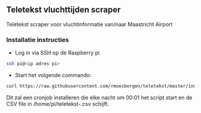 ## Teletekst vluchttijden scraper
Teletekst scraper voor vluchtinformatie van/naar Maastricht Airport

### Installatie instructies

- Log in via SSH op de Raspberry pi
```bash
ssh pi@<ip adres pi>
```
- Start het volgende commando:
```bash
curl https://raw.githubusercontent.com/rmoesbergen/teletekst/master/install.sh | bash
```

Dit zal een cronjob installeren die elke nacht om 00:01 het script start en de CSV file in /home/pi/teletekst-<maand>.csv schijft.
